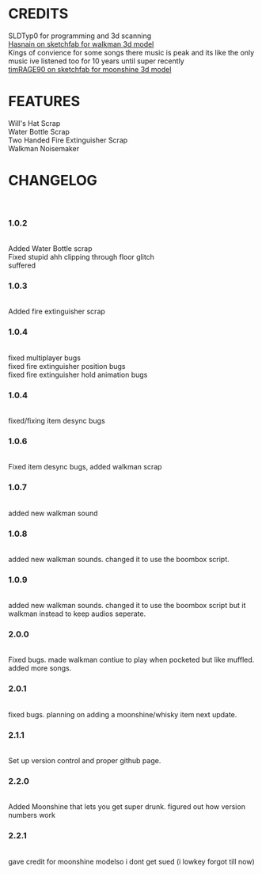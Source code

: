 <h1>CREDITS</h1>
SLDTyp0 for programming and 3d scanning
<br>
<a href='https://sketchfab.com/noorani.hasnain3'>Hasnain on sketchfab for walkman 3d model</a>
<br>
Kings of convience for some songs there music is peak and its like the only music ive listened too for 10 years until super recently
<br>
<a href='https://sketchfab.com/timRAGE90'>timRAGE90 on sketchfab for moonshine 3d model</a>
<h1>FEATURES</h1>
Will's Hat Scrap
<br>
Water Bottle Scrap
<br>
Two Handed Fire Extinguisher Scrap
<br>
Walkman Noisemaker
<br>
<h1>CHANGELOG</h3>
<br>
<h3>1.0.2</h3>
<br>
Added Water Bottle scrap
<br>
Fixed stupid ahh clipping through floor glitch
<br>
suffered
<br>
<h3>1.0.3</h3>
<br>
Added fire extinguisher scrap
<br>
<h3>1.0.4</h3>
<br>
fixed multiplayer bugs
<br>
fixed fire extinguisher position bugs
<br>
fixed fire extinguisher hold animation bugs
<br>
<h3>1.0.4</h3>
<br>
fixed/fixing item desync bugs
<br>
<h3>1.0.6</h3>
<br>
Fixed item desync bugs, added walkman scrap
<br>
<h3>1.0.7</h3>
<br>
added new walkman sound
<br>
<h3>1.0.8</h3>
<br>
added new walkman sounds. changed it to use the boombox script.
<br>
<h3>1.0.9</h3>
<br>
added new walkman sounds. changed it to use the boombox script but it walkman instead to keep audios seperate.
<br>
<h3>2.0.0</h3>
<br>
Fixed bugs. made walkman contiue to play when pocketed but like muffled. added more songs.
<br>
<h3>2.0.1</h3>
<br>
fixed bugs. planning on adding a moonshine/whisky item next update.
<br>
<h3>2.1.1</h3>
<br>
Set up version control and proper github page. 
<br>
<h3>2.2.0</h3>
<br>
Added Moonshine that lets you get super drunk. figured out how version numbers work
<br>
<h3>2.2.1</h3>
<br>
gave credit for moonshine modelso i dont get sued (i lowkey forgot till now)